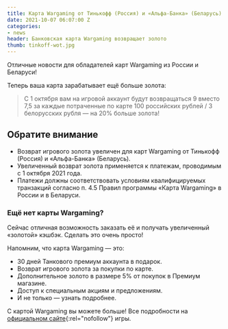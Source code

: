 ```yaml
---
title: Карта Wargaming от Тинькофф (Россия) и «Альфа-Банка» (Беларусь)
date: 2021-10-07 06:07:00 Z
categories:
- news
header: Банковская карта Wargaming возвращает золото
thumb: tinkoff-wot.jpg
---
```


Отличные новости для обладателей карт Wargaming из России и Беларуси!

Теперь ваша карта зарабатывает ещё больше золота:

> С 1 октября вам на игровой аккаунт будут возвращаться 9 вместо 7,5 за каждые потраченные по карте 100 российских рублей / 3 белорусских рубля — на 20% больше золота!

## Обратите внимание

* Возврат игрового золота увеличен для карт Wargaming от Тинькофф (Россия) и «Альфа-Банка» (Беларусь).
* Увеличенный возврат золота применяется к платежам, проводимым с 1 октября 2021 года.
* Платежи должны соответствовать условиям квалифицируемых транзакций согласно п. 4.5 Правил программы «Карта Wargaming» в России и в Беларуси.

### Ещё нет карты Wargaming?

Сейчас отличная возможность заказать её и получать увеличенный «золотой» кэшбэк. Сделать это очень просто!

Напомним, что карта Wargaming — это:

* 30 дней Танкового премиум аккаунта в подарок.
* Возврат игрового золота за покупки по карте.
* Дополнительное золото в размере 5% от покупок в Премиум магазине.
* Доступ к специальным акциям и предложениям.
* И не только — узнать подробнее.

С картой Wargaming вы можете больше! Все подробности на [официальном сайте](https://card.wargaming.net/ordercard/wot){:rel="nofollow"} игры.